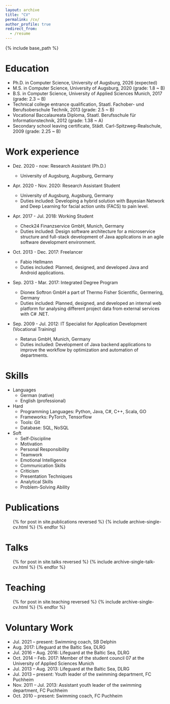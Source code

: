 ```yaml
---
layout: archive
title: "CV"
permalink: /cv/
author_profile: true
redirect_from:
  - /resume
---
```


{% include base_path %}

Education
======
* Ph.D. in Computer Science, University of Augsburg, 2026 (expected)
* M.S. in Computer Science, University of Augsburg, 2020 (grade: 1.8 ~ B)
* B.S. in Computer Science, University of Applied Sciences Munich, 2017 (grade: 2.3 ~ B)
* Technical college entrance qualification, Staatl. Fachober- und Berufsoberschule Technik, 2013 (grade: 2.5 ~ B)
* Vocational Baccalaureata Diploma, Staatl. Berufsschule für Informationstechnik, 2012 (grade: 1.38 ~ A)
* Secondary school leaving certificate, Städt. Carl-Spitzweg-Realschule, 2009 (grade: 2.25 ~ B)

Work experience
======
* Dez. 2020 - now: Research Assistant (Ph.D.)
  * University of Augsburg, Augsburg, Germany

* Apr. 2020 - Nov. 2020: Research Assistant Student
  * University of Augsburg, Augsburg, Germany
  * Duties included: Developing a hybrid solution with Bayesian Network and Deep Learning for facial action units (FACS) to pain level.  

* Apr. 2017 - Jul. 2018: Working Student
  * Check24 Finanzservice GmbH, Munich, Germany
  * Duties included: Design software architecture for a microservice structure and full-stack development of Java applications in an agile software development environment.
  
* Oct. 2013 - Dec. 2017: Freelancer
  * Fabio Hellmann
  * Duties included: Planned, designed, and developed Java and Android applications.

* Sep. 2013 - Mar. 2017: Integrated Degree Program
  * Dionex Softron GmbH a part of Thermo Fisher Scientific, Germering, Germany
  * Duties included: Planned, designed, and developed an internal web platform for analysing different project data from external services with C# .NET.

* Sep. 2009 - Jul. 2012: IT Specialist for Application Development (Vocational Training)
  * Retarus GmbH, Munich, Germany
  * Duties included: Development of Java backend applications to improve the workflow by optimization and automation of departments.

Skills
======
* Languages
  * German (native)
  * English (professional)
* Hard
  * Programming Languages: Python, Java, C#, C++, Scala, GO
  * Frameworks: PyTorch, Tensorflow
  * Tools: Git
  * Database: SQL, NoSQL
* Soft
  * Self-Discipline
  * Motivation
  * Personal Responsibility
  * Teamwork
  * Emotional Intelligence
  * Communication Skills
  * Criticism
  * Presentation Techniques
  * Analytical Skills
  * Problem-Solving Ability

Publications
======
  <ul>{% for post in site.publications reversed %}
    {% include archive-single-cv.html %}
  {% endfor %}</ul>

Talks
======
  <ul>{% for post in site.talks reversed %}
    {% include archive-single-talk-cv.html %}
  {% endfor %}</ul>

Teaching
======
  <ul>{% for post in site.teaching reversed %}
    {% include archive-single-cv.html %}
  {% endfor %}</ul>

Voluntary Work
======
* Jul. 2021 – present: Swimming coach, SB Delphin
* Aug. 2017: Lifeguard at the Baltic Sea, DLRG
* Jul. 2016 – Aug. 2016: Lifeguard at the Baltic Sea, DLRG
* Oct. 2014 – Feb. 2017: Member of the student council 07 at the University of Applied Sciences Munich
* Jul. 2013 – Aug. 2013: Lifeguard at the Baltic Sea, DLRG
* Jul. 2013 – present: Youth leader of the swimming department, FC Puchheim
* Nov. 2011 – Jul. 2013: Assistant youth leader of the swimming department, FC Puchheim
* Oct. 2010 – present: Swimming coach, FC Puchheim